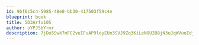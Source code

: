 ```yaml
---
id: 9bf6c5c4-5985-48e0-bb30-417503f59c4e
blueprint: book
title: 5D3Arfu105
author: uYPJSbYrmr
description: 7jDu5Swk7mFC2vuIFuAP9loyEUn3SVJ9Zq3KiLeN8U2D8jN3uJqWVuoIdjjJ8O1JAkMkho2EJrZTbCmsNoXF7gVzuPzmNfrpYwqN
---
```

